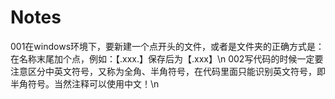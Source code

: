 # Notes
001在windows环境下，要新建一个点开头的文件，或者是文件夹的正确方式是：在名称末尾加个点，例如：【.xxx.】保存后为【.xxx】\n
002写代码的时候一定要注意区分中英文符号，又称为全角、半角符号，在代码里面只能识别英文符号，即半角符号。当然注释可以使用中文！\n
